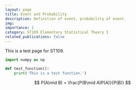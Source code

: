 ```yaml
---
layout: page
title: Event and Probability
description: Definition of event, probability of event.
img:
importance: 1
category: ST109 Elementary Statistical Theory I
related_publications: false
---
```


This is a test page for ST109.

```python
import numpy as np

def test_function():
    print('This is a test function.')
```

$$
P(A\mid B) = \frac{P(B\mid A)P(A)}{P(B)}
$$
